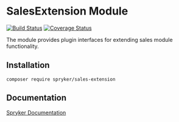 # SalesExtension Module
[![Build Status](https://travis-ci.org/spryker/sales-extension.svg)](https://travis-ci.org/spryker/sales-extension)
[![Coverage Status](https://coveralls.io/repos/github/spryker/sales-extension/badge.svg)](https://coveralls.io/github/spryker/sales-extension)

The module provides plugin interfaces for extending sales module functionality.

## Installation

```
composer require spryker/sales-extension
```

## Documentation

[Spryker Documentation](https://academy.spryker.com/developing_with_spryker/module_guide/modules.html)
